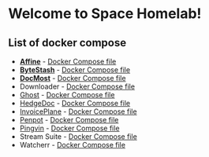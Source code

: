 # Welcome to Space Homelab!
## List of docker compose

 - **[Affine](https://affine.pro/)** - [Docker Compose file](https://github.com/mamaspacetlau/homelab/tree/main/affine)
 - **[ByteStash](https://github.com/jordan-dalby/ByteStash)** - [Docker Compose file](https://github.com/mamaspacetlau/homelab/tree/main/bytestash)
 - **[DocMost](https://docmost.com/)** - [Docker Compose file](https://github.com/mamaspacetlau/homelab/tree/main/docmost)
 - Downloader - [Docker Compose file](https://github.com/mamaspacetlau/homelab/tree/main/downloader)
 - [Ghost](https://ghost.org/) - [Docker Compose file](https://github.com/mamaspacetlau/homelab/tree/main/ghost)
 - [HedgeDoc](https://hedgedoc.org/) - [Docker Compose file](https://github.com/mamaspacetlau/homelab/tree/main/hedgedoc)
 - [InvoicePlane](https://invoiceplane.com) - [Docker Compose file](https://github.com/mamaspacetlau/homelab/tree/main/invoiceplane)
 - [Penpot](https://penpot.app) - [Docker Compose file](https://github.com/mamaspacetlau/homelab/tree/main/penpot)
 - [Pingvin](https://github.com/stonith404/pingvin-share) - [Docker Compose file](https://github.com/mamaspacetlau/homelab/tree/main/pingvin)
 - Stream Suite - [Docker Compose file](https://github.com/mamaspacetlau/homelab/tree/main/stream-suite)
 - Watcherr - [Docker Compose file](https://github.com/mamaspacetlau/homelab/tree/main/watcherr)